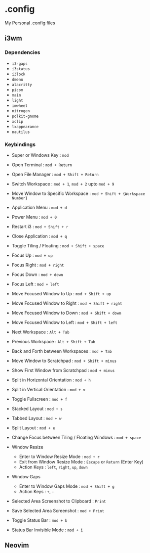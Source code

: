 # .config
My Personal .config files

## i3wm

### Dependencies
- `i3-gaps`
- `i3status`
- `i3lock`
- `dmenu`
- `alacritty`
- `picom`
- `maim`
- `light`
- `imwheel`
- `nitrogen`
- `polkit-gnome`
- `xclip`
- `lxappearance`
- `nautilus`

### Keybindings
- Super or Windows Key : `mod`
- Open Terminal : `mod + Return`
- Open File Manager : `mod + Shift + Return`
- Switch Workspace : `mod + 1`, `mod + 2` upto `mod + 9`
- Move Window to Specific Workspace : `mod + Shift + {Workspace Number}`
- Application Menu : `mod + d`
- Power Menu : `mod + 0`
- Restart i3 : `mod + Shift + r`
- Close Application : `mod + q`
- Toggle Tiling / Floating : `mod + Shift + space`
- Focus Up : `mod + up`
- Focus Right : `mod + right`
- Focus Down : `mod + down`
- Focus Left : `mod + left`
- Move Focused Window to Up : `mod + Shift + up`
- Move Focused Window to Right : `mod + Shift + right`
- Move Focused Window to Down : `mod + Shift + down`
- Move Focused Window to Left : `mod + Shift + left`
- Next Workspace : `Alt + Tab`
- Previous Workspace : `Alt + Shift + Tab`
- Back and Forth between Workspaces : `mod + Tab`
- Move Window to Scratchpad : `mod + Shift + minus`
- Show First Window from Scratchpad : `mod + minus`
- Split in Horizontal Orientation : `mod + h`
- Split in Vertical Orientation : `mod + v`
- Toggle Fullscreen : `mod + f`
- Stacked Layout : `mod + s`
- Tabbed Layout : `mod + w`
- Split Layout : `mod + e`
- Change Focus between Tiling / Floating Windows : `mod + space`

- Window Resize
  - Enter to Window Resize Mode : `mod + r`
  - Exit from Window Resize Mode : `Escape` or `Return` (Enter Key)
  - Action Keys : `left`, `right`, `up`, `down`

- Window Gaps
  - Enter to Window Gaps Mode : `mod + Shift + g`
  - Action Keys : `+`, `-`

- Selected Area Screenshot to Clipboard : `Print`
- Save Selected Area Screenshot : `mod + Print`
- Toggle Status Bar : `mod + b`
- Status Bar Invisible Mode : `mod + i`

## Neovim
